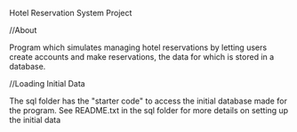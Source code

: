 Hotel Reservation System Project


//About

Program which simulates managing hotel reservations by
letting users create accounts and make reservations,
the data for which is stored in a database.


//Loading Initial Data

The sql folder has the "starter code" to access the initial
database made for the program. See README.txt in the sql
folder for more details on setting up the initial data
